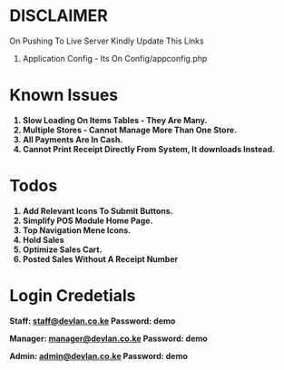 # DISCLAIMER

On Pushing To Live Server Kindly Update This Links <br>

1. Application Config - Its On Config/appconfig.php <b>

# Known Issues

1. Slow Loading On Items Tables - They Are Many.
2. Multiple Stores - Cannot Manage More Than One Store.
3. All Payments Are In Cash.
4. Cannot Print Receipt Directly From System, It downloads Instead.

# Todos

1. Add Relevant Icons To Submit Buttons.
2. Simplify POS Module Home Page.
3. Top Navigation Mene Icons.
4. Hold Sales
5. Optimize Sales Cart.
6. Posted Sales Without A Receipt Number

# Login Credetials

Staff: staff@devlan.co.ke
Password: demo

Manager: manager@devlan.co.ke
Password: demo

Admin: admin@devlan.co.ke
Password: demo
